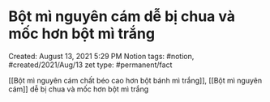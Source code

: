 # Bột mì nguyên cám dễ bị chua và mốc hơn bột mì trắng

Created: August 13, 2021 5:29 PM
Notion tags: #notion, #created/2021/Aug/13
zet type: #permanent/fact

[[Bột mì nguyên cám chất béo cao hơn bột bánh mì trắng]], [[Bột mì nguyên cám]] dễ bị chua và mốc hơn bột mì trắng